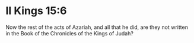 # II Kings 15:6

Now the rest of the acts of Azariah, and all that he did, are they not written in the Book of the Chronicles of the Kings of Judah?
